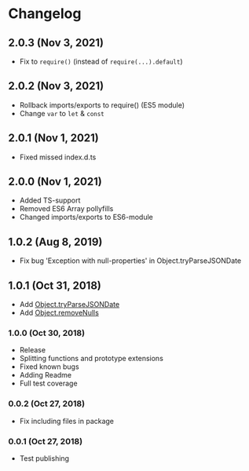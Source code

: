 # Changelog

## 2.0.3 (Nov 3, 2021)

- Fix to `require()` (instead of `require(...).default`)

## 2.0.2 (Nov 3, 2021)

- Rollback imports/exports to require() (ES5 module)
- Change `var` to `let` & `const`

## 2.0.1 (Nov 1, 2021)

- Fixed missed index.d.ts

## 2.0.0 (Nov 1, 2021)

- Added TS-support
- Removed ES6 Array pollyfills
- Changed imports/exports to ES6-module

## 1.0.2 (Aug 8, 2019)

- Fix bug 'Exception with null-properties' in Object.tryParseJSONDate

## 1.0.1 (Oct 31, 2018)

- Add [Object.tryParseJSONDate](https://github.com/Yegorich555/ytech-js-extensions#object)
- Add [Object.removeNulls](https://github.com/Yegorich555/ytech-js-extensions#objectremovenulls)

### 1.0.0 (Oct 30, 2018)

- Release
- Splitting functions and prototype extensions
- Fixed known bugs
- Adding Readme
- Full test coverage

### 0.0.2 (Oct 27, 2018)

- Fix including files in package

### 0.0.1 (Oct 27, 2018)

- Test publishing
